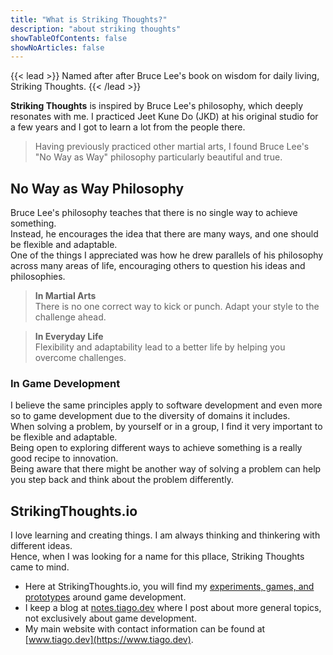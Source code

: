 ```yaml
---
title: "What is Striking Thoughts?"
description: "about striking thoughts"
showTableOfContents: false
showNoArticles: false
---
```


{{< lead >}}
Named after after Bruce Lee's book on wisdom for daily living, Striking Thoughts.
{{< /lead >}}

**Striking Thoughts** is inspired by Bruce Lee's philosophy, which deeply resonates with me. I practiced Jeet Kune Do (JKD) at his original studio for a few years and I got to learn a lot from the people there.
> Having previously practiced other martial arts, I found Bruce Lee's "No Way as Way" philosophy particularly beautiful and true.

## No Way as Way Philosophy

Bruce Lee's philosophy teaches that there is no single way to achieve something.  
Instead, he encourages the idea that there are many ways, and one should be flexible and adaptable.   
One of the things I appreciated was how he drew parallels of his philosophy across many areas of life, encouraging others to question his ideas and philosophies.

> **In Martial Arts**  
> There is no one correct way to kick or punch. Adapt your style to the challenge ahead.

> **In Everyday Life**  
> Flexibility and adaptability lead to a better life by helping you overcome challenges.

### In Game Development
I believe the same principles apply to software development and even more so to game development due to the diversity of domains it includes.  
When solving a problem, by yourself or in a group, I find it very important to be flexible and adaptable.  
Being open to exploring different ways to achieve something is a really good recipe to innovation.  
Being aware that there might be another way of solving a problem can help you step back and think about the problem differently.

## StrikingThoughts.io
I love learning and creating things. I am always thinking and thinkering with different ideas.  
Hence, when I was looking for a name for this pllace, Striking Thoughts came to mind.

- Here at StrikingThoughts.io, you will find my [experiments, games, and prototypes](/projects) around game development.  
- I keep a blog at [notes.tiago.dev](https://notes.tiago.dev) where I post about more general topics, not exclusively about game development.  
- My main website with contact information can be found at [www.tiago.dev](https://www.tiago.dev).
